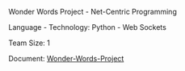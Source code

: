 Wonder Words Project - Net-Centric Programming

Language - Technology: Python - Web Sockets

Team Size: 1

Document: [Wonder-Words-Project](https://docs.google.com/document/d/12F_GC_IcVzdadkHjvxV44Mzf--VTXr4R3tEG0rE2DLA/edit?usp=sharing)
